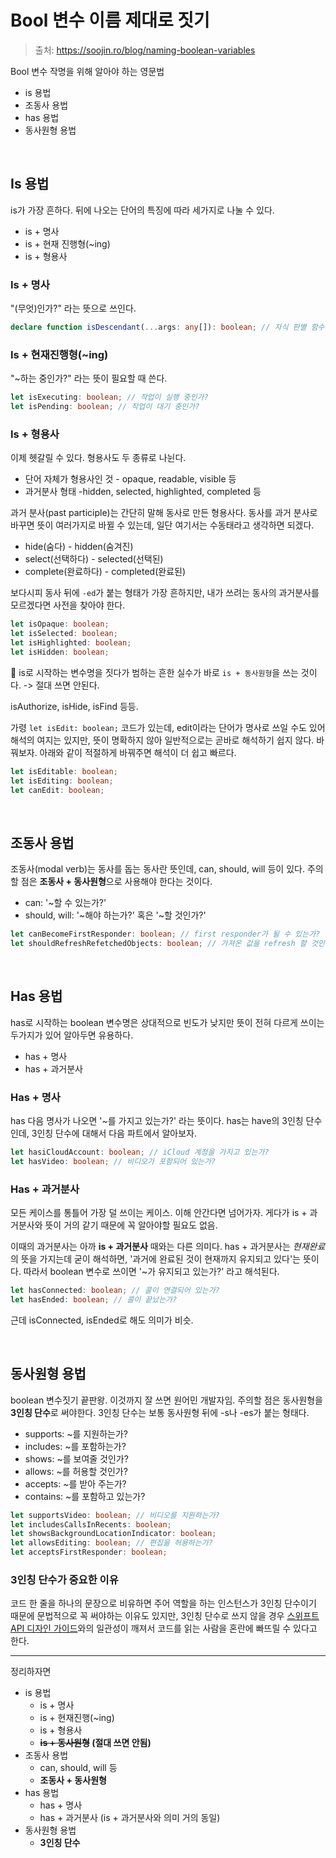 # Bool 변수 이름 제대로 짓기

> 출처: https://soojin.ro/blog/naming-boolean-variables

Bool 변수 작명을 위해 알아야 하는 영문법

- is 용법
- 조동사 용법
- has 용법
- 동사원형 용법

<br/>

## Is 용법

is가 가장 흔하다. 뒤에 나오는 단어의 특징에 따라 세가지로 나눌 수 있다.

- is + 명사
- is + 현재 진행형(~ing)
- is + 형용사

### Is + 명사

"(무엇)인가?" 라는 뜻으로 쓰인다.

```ts
declare function isDescendant(...args: any[]): boolean; // 자식 판별 함수. 자식 인가?
```

### Is + 현재진행형(~ing)

"~하는 중인가?" 라는 뜻이 필요할 때 쓴다.

```ts
let isExecuting: boolean; // 작업이 실행 중인가?
let isPending: boolean; // 작업이 대기 중인가?
```

### Is + 형용사

이제 헷갈릴 수 있다. 형용사도 두 종류로 나뉜다.

- 단어 자체가 형용사인 것 - opaque, readable, visible 등
- 과거분사 형태 -hidden, selected, highlighted, completed 등

과거 분사(past participle)는 간단히 말해 동사로 만든 형용사다. 동사를 과거 분사로 바꾸면 뜻이 여러가지로 바뀔 수 있는데, 일단 여기서는 수동태라고 생각하면 되겠다.

- hide(숨다) - hidden(숨겨진)
- select(선택하다) - selected(선택된)
- complete(완료하다) - completed(완료된)

보다시피 동사 뒤에 `-ed`가 붙는 형태가 가장 흔하지만, 내가 쓰려는 동사의 과거분사를 모르겠다면 사전을 찾아야 한다.

```ts
let isOpaque: boolean;
let isSelected: boolean;
let isHighlighted: boolean;
let isHidden: boolean;
```

📌 is로 시작하는 변수명을 짓다가 범하는 흔한 실수가 바로 `is + 동사원형`을 쓰는 것이다. -> 절대 쓰면 안된다.

isAuthorize, isHide, isFind 등등.

가령 `let isEdit: boolean;` 코드가 있는데, edit이라는 단어가 명사로 쓰일 수도 있어 해석의 여지는 있지만, 뜻이 명확하지 않아 일반적으로는 곧바로 해석하기 쉽지 않다. 바꿔보자. 아래와 같이 적절하게 바꿔주면 해석이 더 쉽고 빠르다.

```ts
let isEditable: boolean;
let isEditing: boolean;
let canEdit: boolean;
```

<br/>

## 조동사 용법

조동사(modal verb)는 동사를 돕는 동사란 뜻인데, can, should, will 등이 있다. 주의 할 점은 **조동사 + 동사원형**으로 사용해야 한다는 것이다.

- can: '~할 수 있는가?'
- should, will: '~해야 하는가?' 혹은 '~할 것인가?'

```ts
let canBecomeFirstResponder: boolean; // first responder가 될 수 있는가?
let shouldRefreshRefetchedObjects: boolean; // 가져온 값을 refresh 할 것인가?
```

<br/>

## Has 용법

has로 시작하는 boolean 변수명은 상대적으로 빈도가 낮지만 뜻이 전혀 다르게 쓰이는 두가지가 있어 알아두면 유용하다.

- has + 명사
- has + 과거분사

### Has + 명사

has 다음 명사가 나오면 '~를 가지고 있는가?' 라는 뜻이다. has는 have의 3인칭 단수인데, 3인칭 단수에 대해서 다음 파트에서 알아보자.

```ts
let hasiCloudAccount: boolean; // iCloud 계정을 가지고 있는가?
let hasVideo: boolean; // 비디오가 포함되어 있는가?
```

### Has + 과거분사

모든 케이스를 통틀어 가장 덜 쓰이는 케이스. 이해 안간다면 넘어가자. 게다가 is + 과거분사와 뜻이 거의 같기 때문에 꼭 알아야할 필요도 없음.

이때의 과거분사는 아까 **is + 과거분사** 때와는 다른 의미다. has + 과거분사는 *현재완료*의 뜻을 가지는데 굳이 해석하면, '과거에 완료된 것이 현재까지 유지되고 있다'는 뜻이다. 따라서 boolean 변수로 쓰이면 '~가 유지되고 있는가?' 라고 해석된다.

```ts
let hasConnected: boolean; // 콜이 연결되어 있는가?
let hasEnded: boolean; // 콜이 끝났는가?
```

근데 isConnected, isEnded로 해도 의미가 비슷.

<br/>

## 동사원형 용법

boolean 변수짓기 끝판왕. 이것까지 잘 쓰면 원어민 개발자임. 주의할 점은 동사원형을 **3인칭 단수**로 써야한다. 3인칭 단수는 보통 동사원형 뒤에 -s나 -es가 붙는 형태다.

- supports: ~를 지원하는가?
- includes: ~를 포함하는가?
- shows: ~를 보여줄 것인가?
- allows: ~를 허용할 것인가?
- accepts: ~를 받아 주는가?
- contains: ~를 포함하고 있는가?

```ts
let supportsVideo: boolean; // 비디오를 지원하는가?
let includesCallsInRecents: boolean;
let showsBackgroundLocationIndicator: boolean;
let allowsEditing: boolean; // 편집을 허용하는가?
let acceptsFirstResponder: boolean;
```

### 3인칭 단수가 중요한 이유

코드 한 줄을 하나의 문장으로 비유하면 주어 역할을 하는 인스턴스가 3인칭 단수이기 때문에 문법적으로 꼭 써야하는 이유도 있지만, 3인칭 단수로 쓰지 않을 경우 [스위프트 API 디자인 가이드](https://swift.org/documentation/api-design-guidelines/#strive-for-fluent-usage)와의 일관성이 깨져서 코드를 읽는 사람을 혼란에 빠뜨릴 수 있다고 한다.

---

정리하자면

- is 용법
  - is + 명사
  - is + 현재진행(~ing)
  - is + 형용사
  - **~~is + 동사원형~~ (절대 쓰면 안됨)**
- 조동사 용법
  - can, should, will 등
  - **조동사 + 동사원형**
- has 용법
  - has + 명사
  - has + 과거분사 (is + 과거분사와 의미 거의 동일)
- 동사원형 용법
  - **3인칭 단수**

